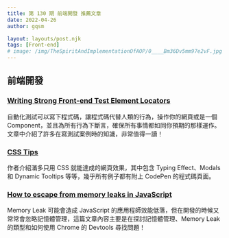 ```yaml
---
title: 第 130 期 前端開發 推薦文章
date: 2022-04-26
author: gqsm

layout: layouts/post.njk
tags: [Front-end]
# image: /img/TheSpiritAndImplementationOfAOP/0____Bm36Dv5mm97e2vF.jpg
---
```


## 前端開發
<!-- summary -->

### [Writing Strong Front-end Test Element Locators](https://css-tricks.com/front-end-test-element-locators/)

自動化測試可以寫下程式碼，讓程式碼代替人類的行為，操作你的網頁或是一個 Component，並且為所有行為下斷言，確保所有事情都如同你預期的那樣運作。文章中介紹了許多在寫測試案例時的知識，非常值得一讀！

<!-- summary -->

### [CSS Tips](https://markodenic.com/css-tips/)

作者介紹滿多只用 CSS 就能達成的網頁效果，其中包含 Typing Effect、Modals 和 Dynamic Tooltips 等等，幾乎所有例子都有附上 CodePen 的程式碼頁面。

### [How to escape from memory leaks in JavaScript](https://blog.logrocket.com/escape-memory-leaks-javascript/)

Memory Leak 可能會造成 JavaScript 的應用程師效能低落，但在開發的時候又常常會忽略記憶體管理，這篇文章內容主要是在探討記憶體管理、Memory Leak 的類型和如何使用 Chrome 的 Devtools 尋找問題！

